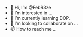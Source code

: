 - 👋 Hi, I’m @FebR3ze
- 👀 I’m interested in ...  
- 🌱 I’m currently learning DOP.    
- 💞️ I’m looking to collaborate on ...
- 📫 How to reach me ...

<!---
FebR3ze/FebR3ze is a ✨ special ✨ repository because its `README.md` (this file) appears on your GitHub profile.
You can click the Preview link to take a look at your changes.
--->
